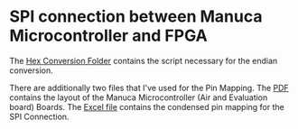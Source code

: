# SPI connection between Manuca Microcontroller and FPGA

The [Hex Conversion Folder](pythonScript-hexConversion) contains the script necessary for the endian conversion.

There are additionally two files that I've used for the Pin Mapping. The [PDF](MA_Evaluation_Board.pdf) contains the layout of the Manuca Microcontroller (Air and Evaluation board) Boards. The [Excel file](PinMapping.xlsx) contains the condensed pin mapping for the SPI Connection.
